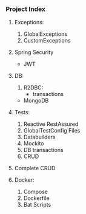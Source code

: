### Project Index 

1. Exceptions:
   1. GlobalExceptions
   2. CustomExceptions


2. Spring Security
   - JWT
   

2. DB:
   1. R2DBC:
      - transactions
   - MongoDB
   

3. Tests:
   1. Reactive RestAssured
   2. GlobalTestConfig Files
   3. Databuilders
   4. Mockito
   5. DB transactions
   6. CRUD
   

4. Complete CRUD
   

5. Docker:
   1. Compose
   2. Dockerfile
   3. Bat Scripts